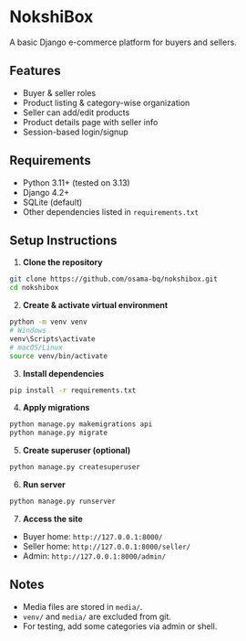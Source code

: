 # NokshiBox

A basic Django e-commerce platform for buyers and sellers.

## Features
- Buyer & seller roles
- Product listing & category-wise organization
- Seller can add/edit products
- Product details page with seller info
- Session-based login/signup

## Requirements
- Python 3.11+ (tested on 3.13)
- Django 4.2+
- SQLite (default)
- Other dependencies listed in `requirements.txt`

## Setup Instructions

1. **Clone the repository**

```bash
git clone https://github.com/osama-bq/nokshibox.git
cd nokshibox
````

2. **Create & activate virtual environment**

```bash
python -m venv venv
# Windows
venv\Scripts\activate
# macOS/Linux
source venv/bin/activate
```

3. **Install dependencies**

```bash
pip install -r requirements.txt
```

4. **Apply migrations**

```bash
python manage.py makemigrations api
python manage.py migrate
```

5. **Create superuser (optional)**

```bash
python manage.py createsuperuser
```

6. **Run server**

```bash
python manage.py runserver
```

7. **Access the site**

* Buyer home: `http://127.0.0.1:8000/`
* Seller home: `http://127.0.0.1:8000/seller/`
* Admin: `http://127.0.0.1:8000/admin/`

## Notes

* Media files are stored in `media/`.
* `venv/` and `media/` are excluded from git.
* For testing, add some categories via admin or shell.
